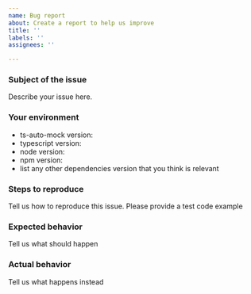 ```yaml
---
name: Bug report
about: Create a report to help us improve
title: ''
labels: ''
assignees: ''

---
```


### Subject of the issue
Describe your issue here.

### Your environment
* ts-auto-mock version:
* typescript version:
* node version:
* npm version:
* list any other dependencies version that you think is relevant

### Steps to reproduce
Tell us how to reproduce this issue. Please provide a test code example

### Expected behavior
Tell us what should happen

### Actual behavior
Tell us what happens instead
